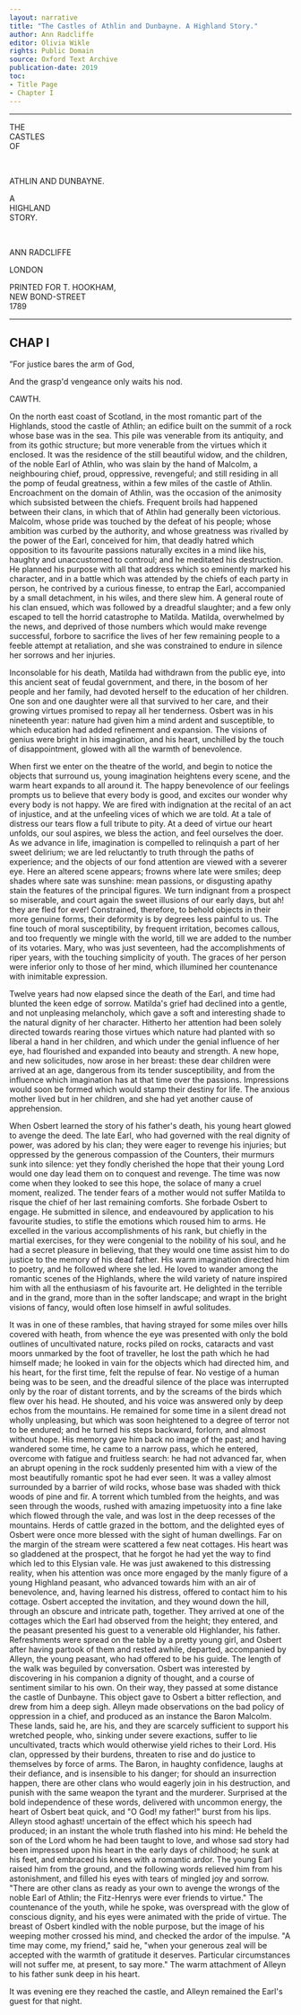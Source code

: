 ```yaml
---
layout: narrative
title: "The Castles of Athlin and Dunbayne. A Highland Story."
author: Ann Radcliffe
editor: Olivia Wikle
rights: Public Domain
source: Oxford Text Archive
publication-date: 2019
toc:
- Title Page
- Chapter I
---
```


---

<a id="title-page" />

<p class="centered large">THE<br>CASTLES<br>OF</p>
<br>
<p class="centered larger">ATHLIN AND DUNBAYNE.</p>

<p class="centered large">A<br>HIGHLAND<br>STORY.</p>
<br>

<p class="centered">ANN RADCLIFFE</p>

<p class="centered">LONDON</p>

<p class="centered">PRINTED FOR T. HOOKHAM,<br>NEW BOND-STREET<br>1789</p>

---

## CHAP I

”For justice bares the arm of God,

And the grasp'd vengeance only waits his nod.

CAWTH.

On the north east coast of Scotland, in the most romantic part of the Highlands, stood the castle of Athlin; an edifice built on the summit of a rock whose base was in the sea. This pile was venerable from its antiquity, and from its gothic structure; but more venerable from the virtues which it enclosed. It was the residence of the still beautiful widow, and the children, of the noble Earl of Athlin, who was slain by the hand of Malcolm, a neighbouring chief, proud, oppressive, revengeful; and still residing in all the pomp of feudal greatness, within a few miles of the castle of Athlin. Encroachment on the domain of Athlin, was the occasion of the animosity which subsisted between the chiefs. Frequent broils had happened between their clans, in which that of Athlin had generally been victorious. Malcolm, whose pride was touched by the defeat of his people; whose ambition was curbed by the authority, and whose greatness was rivalled by the power of the Earl, conceived for him, that deadly hatred which opposition to its favourite passions naturally excites in a mind like his, haughty and unaccustomed to controul; and he meditated his destruction. He planned his purpose with all that address which so eminently marked his character, and in a battle which was attended by the chiefs of each party in person, he contrived by a curious finesse, to entrap the Earl, accompanied by a small detachment, in his wiles, and there slew him. A general route of his clan ensued, which was followed by a dreadful slaughter; and a few only escaped to tell the horrid catastrophe to Matilda. Matilda, overwhelmed by the news, and deprived of those numbers which would make revenge successful, forbore to sacrifice the lives of her few remaining people to a feeble attempt at retaliation, and she was constrained to endure in silence her sorrows and her injuries.

Inconsolable for his death, Matilda had withdrawn from the public eye, into this ancient seat of feudal government, and there, in the bosom of her people and her family, had devoted herself to the education of her children. One son and one daughter were all that survived to her care, and their growing virtues promised to repay all her tenderness. Osbert was in his nineteenth year: nature had given him a mind ardent and susceptible, to which education had added refinement and expansion. The visions of genius were bright in his imagination, and his heart, unchilled by the touch of disappointment, glowed with all the warmth of benevolence.

When first we enter on the theatre of the world, and begin to notice the objects that surround us, young imagination heightens every scene, and the warm heart expands to all around it. The happy benevolence of our feelings prompts us to believe that every body is good, and excites our wonder why every body is not happy. We are fired with indignation at the recital of an act of injustice, and at the unfeeling vices of which we are told. At a tale of distress our tears flow a full tribute to pity. At a deed of virtue our heart unfolds, our soul aspires, we bless the action, and feel ourselves the doer. As we advance in life, imagination is compelled to relinquish a part of her sweet delirium; we are led reluctantly to truth through the paths of experience; and the objects of our fond attention are viewed with a severer eye. Here an altered scene appears; frowns where late were smiles; deep shades where sate was sunshine: mean passions, or disgusting apathy stain the features of the principal figures. We turn indignant from a prospect so miserable, and court again the sweet illusions of our early days, but ah! they are fled for ever! Constrained, therefore, to behold objects in their more genuine forms, their deformity is by degrees less painful to us. The fine touch of moral susceptibility, by frequent irritation, becomes callous, and too frequently we mingle with the world, till we are added to the number of its votaries.
Mary, who was just seventeen, had the accomplishments of riper years, with the touching simplicity of youth. The graces of her person were inferior only to those of her mind, which illumined her countenance with inimitable expression.

Twelve years had now elapsed since the death of the Earl, and time had blunted the keen edge of sorrow. Matilda's grief had declined into a gentle, and not unpleasing melancholy, which gave a soft and interesting shade to the natural dignity of her character. Hitherto her attention had been solely directed towards rearing those virtues which nature had planted with so liberal a hand in her children, and which under the genial influence of her eye, had flourished and expanded into beauty and strength. A new hope, and new solicitudes, now arose in her breast: these dear children were arrived at an age, dangerous from its tender susceptibility, and from the influence which imagination has at that time over the passions. Impressions would soon be formed which would stamp their destiny for life. The anxious mother lived but in her children, and she had yet another cause of apprehension.

When Osbert learned the story of his father's death, his young heart glowed to avenge the deed. The late Earl, who had governed with the real dignity of power, was adored by his clan; they were eager to revenge his injuries; but oppressed by the generous compassion of the Counters, their murmurs sunk into silence: yet they fondly cherished the hope that their young Lord would one day lead them on to conquest and revenge. The time was now come when they looked to see this hope, the solace of many a cruel moment, realized. The tender fears of a mother would not suffer Matilda to risque the chief of her last remaining comforts. She forbade Osbert to engage. He submitted in silence, and endeavoured by application to his favourite studies, to stifle the emotions which roused him to arms. He excelled in the various accomplishments of his rank, but chiefly in the martial exercises, for they were congenial to the nobility of his soul, and he had a secret pleasure in believing, that they would one time assist him to do justice to the memory of his dead father. His warm imagination directed him to poetry, and he followed where she led. He loved to wander among the romantic scenes of the Highlands, where the wild variety of nature inspired him with all the enthusiasm of his favourite art. He delighted in the terrible and in the grand, more than in the softer landscape; and wrapt in the bright visions of fancy, would often lose himself in awful solitudes.

It was in one of these rambles, that having strayed for some miles over hills covered with heath, from whence the eye was presented with only the bold outlines of uncultivated nature, rocks piled on rocks, cataracts and vast moors unmarked by the foot of traveller, he lost the path which he had himself made; he looked in vain for the objects which had directed him, and his heart, for the first time, felt the repulse of fear. No vestige of a human being was to be seen, and the dreadful silence of the place was interrupted only by the roar of distant torrents, and by the screams of the birds which flew over his head. He shouted, and his voice was answered only by deep echos from the mountains. He remained for some time in a silent dread not wholly unpleasing, but which was soon heightened to a degree of terror not to be endured; and he turned his steps backward, forlorn, and almost without hope. His memory gave him back no image of the past; and having wandered some time, he came to a narrow pass, which he entered, overcome with fatigue and fruitless search: he had not advanced far, when an abrupt opening in the rock suddenly presented him with a view of the most beautifully romantic spot he had ever seen. It was a valley almost surrounded by a barrier of wild rocks, whose base was shaded with thick woods of pine and fir. A torrent which tumbled from the heights, and was seen through the woods, rushed with amazing impetuosity into a fine lake which flowed through the vale, and was lost in the deep recesses of the mountains. Herds of cattle grazed in the bottom, and the delighted eyes of Osbert were once more blessed with the sight of human dwellings. Far on the margin of the stream were scattered a few neat cottages. His heart was so gladdened at the prospect, that he forgot he had yet the way to find which led to this Elysian vale. He was just awakened to this distressing reality, when his attention was once more engaged by the manly figure of a young Highland peasant, who advanced towards him with an air of benevolence, and, having learned his distress, offered to contact him to his cottage. Osbert accepted the invitation, and they wound down the hill, through an obscure and intricate path, together. They arrived at one of the cottages which the Earl had observed from the height; they entered, and the peasant presented his guest to a venerable old Highlander, his father. Refreshments were spread on the table by a pretty young girl, and Osbert after having partook of them and rested awhile, departed, accompanied by Alleyn, the young peasant, who had offered to be his guide. The length of the walk was beguiled by conversation. Osbert was interested by discovering in his companion a dignity of thought, and a course of sentiment similar to his own. On their way, they passed at some distance the castle of Dunbayne. This object gave to Osbert a bitter reflection, and drew from him a deep sigh. Alleyn made observations on the bad policy of oppression in a chief, and produced as an instance the Baron Malcolm. These lands, said he, are his, and they are scarcely sufficient to support his wretched people, who, sinking under severe exactions, suffer to lie uncultivated, tracts which would otherwise yield riches to their Lord. His clan, oppressed by their burdens, threaten to rise and do justice to themselves by force of arms. The Baron, in haughty confidence, laughs at their defiance, and is insensible to his danger; for should an insurrection happen, there are other clans who would eagerly join in his destruction, and punish with the same weapon the tyrant and the murderer. Surprised at the bold independence of these words, delivered with uncommon energy, the heart of Osbert beat quick, and "O God! my father!" burst from his lips. Alleyn stood aghast! uncertain of the effect which his speech had produced; in an instant the whole truth flashed into his mind: He beheld the son of the Lord whom he had been taught to love, and whose sad story had been impressed upon his heart in the early days of childhood; he sunk at his feet, and embraced his knees with a romantic ardor. The young Earl raised him from the ground, and the following words relieved him from his astonishment, and filled his eyes with tears of mingled joy and sorrow. "There are other clans as ready as your own to avenge the wrongs of the noble Earl of Athlin; the Fitz-Henrys were ever friends to virtue." The countenance of the youth, while he spoke, was overspread with the glow of conscious dignity, and his eyes were animated with the pride of virtue. The breast of Osbert kindled with the noble purpose, but the image of his weeping mother crossed his mind, and checked the ardor of the impulse. "A time may come, my friend," said he, "when your generous zeal will be accepted with the warmth of gratitude it deserves. Particular circumstances will not suffer me, at present, to say more." The warm attachment of Alleyn to his father sunk deep in his heart.

It was evening ere they reached the castle, and Alleyn remained the Earl's guest for that night.